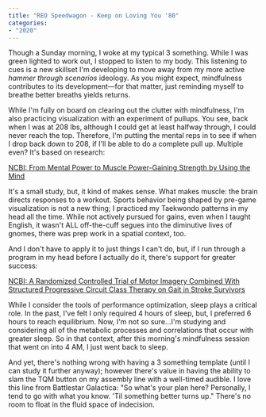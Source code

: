 ```yaml
---
title: "REO Speedwagon - Keep on Loving You '80"
categories:
- "2020"
---
```

Though a Sunday morning, I woke at my typical 3 something. While I was green lighted to work out, I stopped to listen to my body. This listening to cues is a new skillset I'm developing to move away from my more active *hammer through scenarios* ideology. As you might expect, mindfulness contributes to its development—for that matter, just reminding myself to breathe better breaths yields returns.

While I'm fully on board on clearing out the clutter with mindfulness, I'm also practicing visualization with an experiment of pullups. You see, back when I was at 208 lbs, although I could get at least halfway through, I could never reach the top. Therefore, I'm putting the mental reps in to see if when I drop back down to 208, if I'll be able to do a complete pull up. Multiple even? It's based on research:

[NCBI: From Mental Power to Muscle Power-Gaining Strength by Using the Mind](https://pubmed.ncbi.nlm.nih.gov/14998709/)

It's a small study, but, it kind of makes sense. What makes muscle: the brain directs responses to a workout. Sports behavior being shaped by pre-game visualization is not a new thing; I practiced my Taekwondo patterns in my head all the time. While not actively pursued for gains, even when I taught English, it wasn't ALL off-the-cuff segues into the diminutive lives of gnomes, there was prep work in a spatial context, too.

And I don't have to apply it to just things I can't do, but, if I run through a program in my head before I actually do it, there's support for greater success:

[NCBI: A Randomized Controlled Trial of Motor Imagery Combined With Structured Progressive Circuit Class Therapy on Gait in Stroke Survivors](https://pubmed.ncbi.nlm.nih.gov/32332810/)

While I consider the tools of performance optimization, sleep plays a critical role. In the past, I've felt I only required 4 hours of sleep, but, I preferred 6 hours to reach equilibrium. Now, I'm not so sure...I'm studying and considering all of the metabolic processes and correlations that occur with greater sleep. So in that context, after this morning's mindfulness session that went on into 4 AM, I just went back to sleep.

And yet, there's nothing wrong with having a 3 something template (until I can study it further anyway); however there's value in having the ability to slam the TQM button on my assembly line with a well-timed audible. I love this line from Battlestar Galactica: "So what's your plan here? Personally, I tend to go with what you know. 'Til something better turns up." There's no room to float in the fluid space of indecision.
